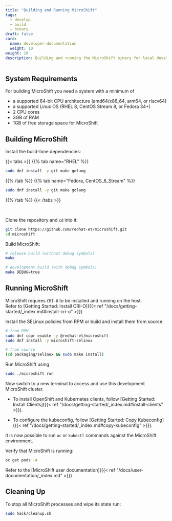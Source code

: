 ```yaml
---
title: "Building and Running MicroShift"
tags:
  - develop
  - build
  - binary
draft: false
card:
  name: developer-documentation
  weight: 10
weight: 10
description: Building and running the MicroShift binary for local development
---
```


## System Requirements

For building MicroShift you need a system with a minimum of

- a supported 64-bit CPU architecture (amd64/x86_64, arm64, or riscv64)
- a supported Linux OS (RHEL 8, CentOS Stream 8, or Fedora 34+)
- 2 CPU cores
- 3GB of RAM
- 1GB of free storage space for MicroShift

## Building MicroShift

Install the build-time dependencies:

{{< tabs >}}
{{% tab name="RHEL" %}}

```Bash
sudo dnf install -y git make golang
```

{{% /tab %}}
{{% tab name="Fedora, CentOS_8_Stream" %}}

```Bash
sudo dnf install -y git make golang
```

{{% /tab %}}
{{< /tabs >}}

<br/>

Clone the repository and `cd` into it:

```Bash
git clone https://github.com/redhat-et/microshift.git
cd microshift
```

Build MicroShift:

```Bash
# release build (without debug symbols)
make

# development build (with debug symbols)
make DEBUG=true
```

## Running MicroShift

MicroShift requires `CRI-O` to be installed and running on the host.    
Refer to [Getting Started: Install CRI-O]({{< ref "/docs/getting-started/_index.md#install-cri-o" >}})

Install the SELinux policies from RPM or build and install them from source:

```Bash
# from RPM
sudo dnf copr enable -y @redhat-et/microshift
sudo dnf install -y microshift-selinux

# from source
(cd packaging/selinux && sudo make install)
```

Run MicroShift using

```bash
sudo ./microshift run
```

Now switch to a new terminal to access and use this development MicroShift cluster.

- To install OpenShift and Kubernetes clients, follow [Getting Started: Install Clients]({{< ref "/docs/getting-started/_index.md#install-clients" >}}).

- To configure the kubeconfig, follow [Getting Started: Copy  Kubeconfig]({{< ref "/docs/getting-started/_index.md#copy-kubeconfig" >}}).

It is now possible to run `oc` or `kubectl` commands against the MicroShift environment.

Verify that MicroShift is running:

```sh
oc get pods -A
```

Refer to the [MicroShift user documentation]({{< ref "/docs/user-documentation/_index.md" >}})

## Cleaning Up

To stop all MicroShift processes and wipe its state run:

```Bash
sudo hack/cleanup.sh
```
